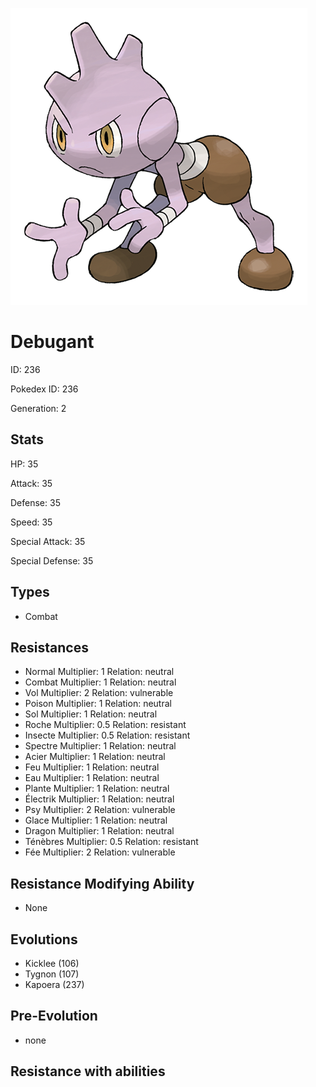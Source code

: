 ![](https://raw.githubusercontent.com/PokeAPI/sprites/master/sprites/pokemon/other/official-artwork/236.png)

# Debugant
ID: 236

Pokedex ID: 236

Generation: 2

## Stats

HP: 35

Attack: 35

Defense: 35

Speed: 35

Special Attack: 35

Special Defense: 35

## Types

- Combat
## Resistances

- Normal Multiplier: 1 Relation: neutral
- Combat Multiplier: 1 Relation: neutral
- Vol Multiplier: 2 Relation: vulnerable
- Poison Multiplier: 1 Relation: neutral
- Sol Multiplier: 1 Relation: neutral
- Roche Multiplier: 0.5 Relation: resistant
- Insecte Multiplier: 0.5 Relation: resistant
- Spectre Multiplier: 1 Relation: neutral
- Acier Multiplier: 1 Relation: neutral
- Feu Multiplier: 1 Relation: neutral
- Eau Multiplier: 1 Relation: neutral
- Plante Multiplier: 1 Relation: neutral
- Électrik Multiplier: 1 Relation: neutral
- Psy Multiplier: 2 Relation: vulnerable
- Glace Multiplier: 1 Relation: neutral
- Dragon Multiplier: 1 Relation: neutral
- Ténèbres Multiplier: 0.5 Relation: resistant
- Fée Multiplier: 2 Relation: vulnerable
## Resistance Modifying Ability

- None

## Evolutions

- Kicklee (106)
- Tygnon (107)
- Kapoera (237)
## Pre-Evolution

- none

## Resistance with abilities

